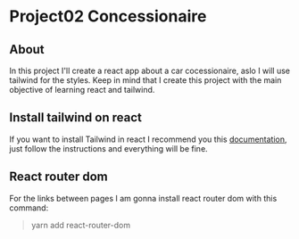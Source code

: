# Project02 Concessionaire

## About

In this project I'll create a react app about a car cocessionaire, aslo I will use tailwind for the styles. Keep in mind that I create this project with the main objective of learning react and tailwind.

## Install tailwind on react

If you want to install Tailwind in react I recommend you this [documentation](https://tailwindcss.com/docs/guides/create-react-app), just follow the instructions and everything will be fine.

## React router dom

For the links between pages I am gonna install react router dom with this command:

> yarn add react-router-dom